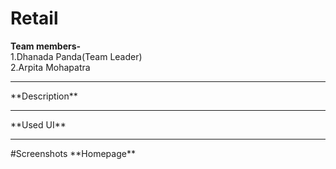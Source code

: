 # Retail
**Team members-**<br>
1.Dhanada Panda(Team Leader)<br>
2.Arpita Mohapatra
<hr>
**Description**<br>
<hr>
**Used UI**
<hr>
#Screenshots
**Homepage**
<br>
